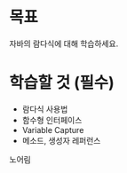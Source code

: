 # **목표**

자바의 람다식에 대해 학습하세요.

# **학습할 것 (필수)**

- 람다식 사용법
- 함수형 인터페이스
- Variable Capture
- 메소드, 생성자 레퍼런스

노어림
